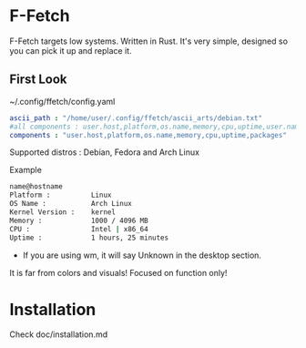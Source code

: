 # F-Fetch
F-Fetch targets low systems. Written in Rust. It's very simple, designed so you can pick it up and replace it.

## First Look 

~/.config/ffetch/config.yaml
```yml
ascii_path : "/home/user/.config/ffetch/ascii_arts/debian.txt"
#all components : user.host,platform,os.name,memory,cpu,uptime,user.name,host.name,kernel.version,de,packages
components : "user.host,platform,os.name,memory,cpu,uptime,packages"
```
Supported distros : Debian, Fedora and Arch Linux


Example
```sh
name@hostname
Platform :          Linux
OS Name :           Arch Linux
Kernel Version :    kernel
Memory :            1000 / 4096 MB
CPU :               Intel | x86_64
Uptime :            1 hours, 25 minutes
```

* If you are using wm, it will say Unknown in the desktop section.

It is far from colors and visuals! Focused on function only!

# Installation
Check doc/installation.md
